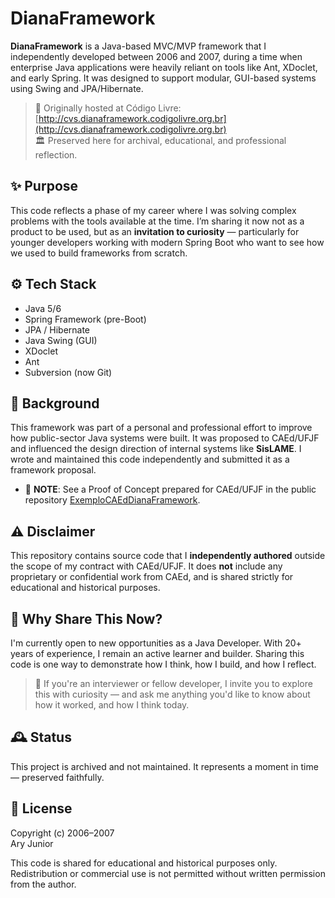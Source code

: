 # DianaFramework

**DianaFramework** is a Java-based MVC/MVP framework that I independently developed between 2006 and 2007, during a time when enterprise Java applications were heavily reliant on tools like Ant, XDoclet, and early Spring. It was designed to support modular, GUI-based systems using Swing and JPA/Hibernate.

> 🚀 Originally hosted at Código Livre: [http://cvs.dianaframework.codigolivre.org.br](http://cvs.dianaframework.codigolivre.org.br)  
> 🏛️ Preserved here for archival, educational, and professional reflection.

## ✨ Purpose

This code reflects a phase of my career where I was solving complex problems with the tools available at the time. I’m sharing it now not as a product to be used, but as an **invitation to curiosity** — particularly for younger developers working with modern Spring Boot who want to see how we used to build frameworks from scratch.

## ⚙️ Tech Stack

- Java 5/6
- Spring Framework (pre-Boot)
- JPA / Hibernate
- Java Swing (GUI)
- XDoclet
- Ant
- Subversion (now Git)

## 📜 Background

This framework was part of a personal and professional effort to improve how public-sector Java systems were built. It was proposed to CAEd/UFJF and influenced the design direction of internal systems like **SisLAME**. I wrote and maintained this code independently and submitted it as a framework proposal.

- 📄 **NOTE**: See a Proof of Concept prepared for CAEd/UFJF in the public repository [ExemploCAEdDianaFramework](https://github.com/aryrfjr/ExemploCAEdDianaFramework).

## ⚠️ Disclaimer

This repository contains source code that I **independently authored** outside the scope of my contract with CAEd/UFJF. It does **not** include any proprietary or confidential work from CAEd, and is shared strictly for educational and historical purposes.

## 🧭 Why Share This Now?

I'm currently open to new opportunities as a Java Developer. With 20+ years of experience, I remain an active learner and builder. Sharing this code is one way to demonstrate how I think, how I build, and how I reflect.

> 👋 If you're an interviewer or fellow developer, I invite you to explore this with curiosity — and ask me anything you'd like to know about how it worked, and how I think today.

## 🕰️ Status

This project is archived and not maintained. It represents a moment in time — preserved faithfully.

## 📄 License

Copyright (c) 2006–2007  
Ary Junior

This code is shared for educational and historical purposes only. Redistribution or commercial use is not permitted without written permission from the author.
